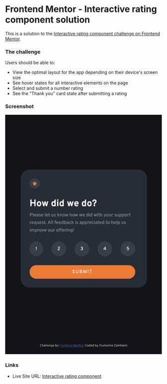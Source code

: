 # Frontend Mentor - Interactive rating component solution

This is a solution to the [Interactive rating component challenge on Frontend Mentor](https://www.frontendmentor.io/challenges/interactive-rating-component-koxpeBUmI).

### The challenge

Users should be able to:

- View the optimal layout for the app depending on their device's screen size
- See hover states for all interactive elements on the page
- Select and submit a number rating
- See the "Thank you" card state after submitting a rating

### Screenshot

![Screenshot](https://github.com/ouzamhar/Interactive-rating-component/blob/master/review%20card%20screenshot.png)

### Links

- Live Site URL: [Interactive rating component](https://interactive-rating-component-one-rust.vercel.app/#)
